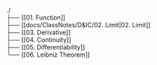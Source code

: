 ./  
├── [[01. Function]]  
├── [[docs/ClassNotes/D&IC/02. Limit|02. Limit]]  
├── [[03. Derivative]]  
├── [[04. Continuity]]  
├── [[05. Differentiability]]  
└── [[06. Leibniz Theorem]]  
